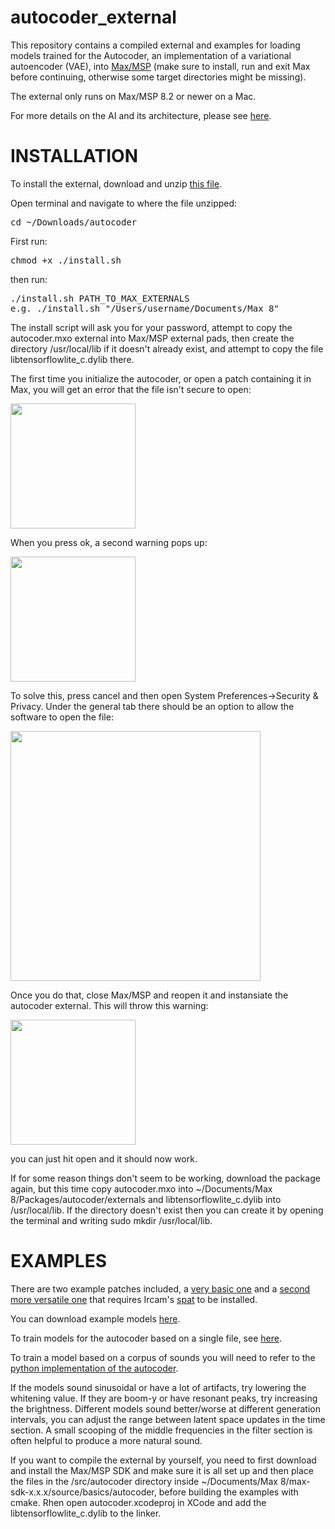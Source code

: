 # autocoder_external

This repository contains a compiled external and examples for loading models trained for the Autocoder, an implementation of a variational autoencoder (VAE), into [Max/MSP](https://cycling74.com/) (make sure to install, run and exit Max before continuing, otherwise some target directories might be missing). 

The external only runs on Max/MSP 8.2 or newer on a Mac.

For more details on the AI and its architecture, please see [here](https://github.com/franzson/autocoder).

# INSTALLATION

To install the external, download and unzip [this file](https://github.com/franzson/autocoder_external/raw/main/external/autocoder.zip).

Open terminal and navigate to where the file unzipped:
<pre>cd ~/Downloads/autocoder</pre>

First run: 
<pre>chmod +x ./install.sh</pre>

then run:
<pre>./install.sh PATH_TO_MAX_EXTERNALS
e.g. ./install.sh "/Users/username/Documents/Max 8"</pre>

The install script will ask you for your password, attempt to copy the autocoder.mxo external into Max/MSP external pads, then create the directory /usr/local/lib if it doesn't already exist, and attempt to copy the file libtensorflowlite_c.dylib there.

The first time you initialize the autocoder, or open a patch containing it in Max, you will get an error that the file isn't secure to open:

<img src="https://github.com/franzson/autocoder_external/raw/main/img/warning-1.jpg" width="200">

When you press ok, a second warning pops up:

<img src="https://github.com/franzson/autocoder_external/raw/main/img/warning-2.jpg" width="200">

To solve this, press cancel and then open System Preferences->Security & Privacy.
Under the general tab there should be an option to allow the software to open the file:

<img src="https://github.com/franzson/autocoder_external/raw/main/img/warning-3.jpg" width="400">

Once you do that, close Max/MSP and reopen it and instansiate the autocoder external. This will throw this warning:

<img src="https://github.com/franzson/autocoder_external/raw/main/img/warning-4.jpg" width="200">

you can just hit open and it should now work.


If for some reason things don't seem to be working, download the package again, but this time copy autocoder.mxo into ~/Documents/Max 8/Packages/autocoder/externals and libtensorflowlite_c.dylib into /usr/local/lib. If the directory doesn't exist then you can create it by opening the terminal and writing 
sudo mkdir /usr/local/lib.

# EXAMPLES

There are two example patches included, a [very basic one](https://github.com/franzson/autocoder_external/raw/main/examples/simple/autocoder-simple.zip) and a [second more versatile one](https://github.com/franzson/autocoder_external/raw/main/examples/simple/autocoder-advanced.zip) that requires Ircam's [spat](https://forum.ircam.fr/projects/detail/spat/) to be installed.

You can download example models [here](https://github.com/franzson/autocoder_models).

To train models for the autocoder based on a single file, see [here](https://github.com/franzson/autocoder_training).

To train a model based on a corpus of sounds you will need to refer to the [python implementation of the autocoder](https://github.com/franzson/autocoder).

If the models sound sinusoidal or have a lot of artifacts, try lowering the whitening value. If they are boom-y or have resonant peaks, try increasing the brightness. Different models sound better/worse at different generation intervals, you can adjust the range between latent space updates in the time section. A small scooping of the middle frequencies in the filter section is often helpful to produce a more natural sound.

If you want to compile the external by yourself, you need to first download and install the Max/MSP SDK and make sure it is all set up and then place the files in the /src/autocoder directory inside ~/Documents/Max 8/max-sdk-x.x.x/source/basics/autocoder, before building the examples with cmake. Rhen open autocoder.xcodeproj in XCode and add the libtensorflowlite_c.dylib to the linker.
